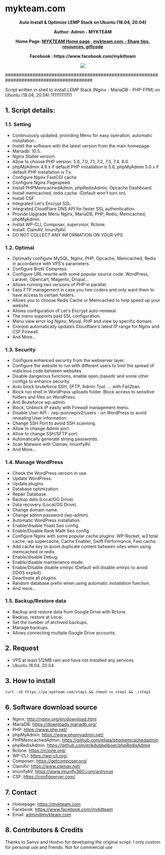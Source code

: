 # mykteam.com
<p align="center"><strong>Auto Install & Optimize LEMP Stack on Ubuntu (18.04, 20.04)</strong></p>
<p align="center"><strong>Author: Admin - MYKTEAM</strong></p>
<p align="center"><strong>Home Page: <a href="https://mykteam.com">MYKTEAM Home page</a> , <a href="https://mykteam.com">mykteam.com - Share tips, resources, giftcode</a></strong></p>
<p align="center"><strong>Facebook : https://www.facebook.com/mykitteam</strong></p>

<p align="center"> <img src="https://" /> </p>

########################################################################################

Script written in shell to install LEMP Stack (Nginx - MariaDB - PHP-FPM) on Ubuntu (18.04, 20.04)
111111111111

## 1. Script details:

### 1.1. Setting
- Continuously updated, providing Menu for easy operation, automatic installation.
- Install the software with the latest version from the main homepage.
- Mariadb: 10.5.
- Nginx Stable version.
- Allow to choose PHP version: 5.6, 7.0, 7.1, 7.2, 7.3, 7.4, 8.0
- phpMyAdmin 4.9.x if default PHP installation is 5.6, phpMyAdmin 5.0.x if default PHP installation is 7.x.
- Configure Nginx FastCGI cache
- Configure Nginx Pagespeed
- Install PHPMemcachedAdmin, phpRedisAdmin, Opcache Dashboard.
- Install memcached, redis cache. (Default won't turn on).
- Install CSF
- Integrated Let's Encrypt SSL.
- Integrated CloudFlare DNS API for faster SSL authentication.
- Provide Upgrade Menu Nginx, MariaDB, PHP, Redis, Memcached, phpMyAdmin.
- Install WP-CLI, Composer, supervisor, Rclone.
- Install: ClamAV, ImunifyAV.
- DO NOT COLLECT ANY INFORMATION ON YOUR VPS.

### 1.2. Optimal
- Optimally configure MySQL, Nginx, PHP, Opcache, Memcached, Redis in accordance with VPS's parameters.
- Configure Brotli Compress.
- Configure URL rewrite with some popular source code: WordPress, Laravel, Opencart, Magento, Drupal...
- Allows running two versions of PHP in parallel.
- Easy FTP management in case you hire coders and only want them to have access to certain folders.
- Allows you to choose Redis Cache or Memcached to help speed up your website.
- Allows configuration of Let's Encrypt auto-renewal.
- The menu supports paid SSL configuration.
- Menu view error log Nginx, Mysql, PHP and view by specific domain.
- Cronjob automatically updates Cloudflare's latest IP range for Nginx and CSF Firewall.
- And More...

### 1.3. Security
- Configure enhanced security from the webserver layer.
- Configure the website to run with different users to limit the spread of malicious code between websites.
- Disable dangerous functions, enable open_basedir and some other configs to enhance security.
- Auto block bruteforce SSH, SFTP, Admin Tool .... with Fail2ban.
- Block run shell in WordPress uploads folder. Block access to sensitive folders and files on WordPress.
- Anti Bruteforce wp-admin.
- Block, Unblock IP easily with Firewall management menu.
- Disable User API - /wp-json/wp/v2/users - on WordPress to avoid revealing User information.
- Change SSH Port to avoid SSH scanning.
- Allow to change Admin port.
- Allow to change SSH/SFTP port.
- Automatically generate strong passwords.
- Scan Malware with Clamav, ImunifyAV.
- And More...

### 1.4. Manage WordPress
- Check the WordPress version in use.
- Update WordPress.
- Update plugins.
- Database optimization.
- Repair Database.
- Backup data (Local/GG Drive).
- Data recovery (Local/GG Drive).
- Change domain name.
- Change admin password (wp-admin).
- Automatic WordPress installation.
- Enable/disable Yoast Seo config.
- Enable/Disable Rank Math Seo config.
- Configure Nginx with some popular cache plugins: WP-Rocket, w3 total cache, wp supercache, Cache Enabler, Swift Performance, Fast cache.
- Add cache key to avoid duplicate content between sites when using memcached or redis.
- Enable/disable Debug.
- Enable/disable maintenance mode.
- Enable/Disable disable xmlrpc (Default will disable xmlrpc to avoid DDOS exploit).
- Deactivate all plugins.
- Random database prefix when using automatic installation function.
- And more...

### 1.5. Backup/Restore data
- Backup and restore data from Google Drive with Rclone.
- Backup, restore at Local.
- Set the number of archived backups.
- Manage backups.
- Allows connecting multiple Google Drive accounts.

## 2. Request
- VPS at least 512MB ram and have not installed any services.
- Ubuntu 18.04, 20.04.

## 3. How to install
`curl -sO https://pa.mykteam.com/step1 && chmod +x step1 && ./step1`

## 6. Software download source
- Nginx: http://nginx.org/en/download.html
- MariaDB: https://downloads.mariadb.org/
- PHP: https://www.php.net/
- phpMyAdmin: https://www.phpmyadmin.net/
- PHPMemcachedAdmin: https://github.com/elijaa/phpmemcachedadmin
- phpRedisAdmin: https://github.com/erikdubbelboer/phpRedisAdmin
- Rclone: https://rclone.org/
- WP-CLI: https://wp-cli.org/
- Composer: https://getcomposer.org/
- ClamAV: https://www.clamav.net/
- ImunifyAV: https://www.imunify360.com/antivirus
- CSF: https://configserver.com/

## 7. Contact
- Homepage: https://mykteam.com
- Facebook: https://www.facebook.com/mykitteam
- Email: admin@mykteam.com

## 8. Contributors & Credits
Thanks to Sanvv and Hostvn for developing the original script. I only custom for personal use and friends. Not for commercial use
